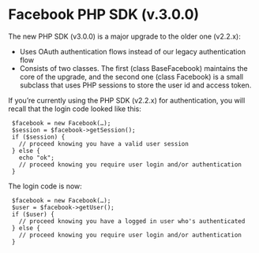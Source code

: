 Facebook PHP SDK (v.3.0.0)
==========================

The new PHP SDK (v3.0.0) is a major upgrade to the older one (v2.2.x):

- Uses OAuth authentication flows instead of our legacy authentication flow
- Consists of two classes. The first (class BaseFacebook) maintains the core of the upgrade, and the second one (class Facebook) is a small subclass that uses PHP sessions to store the user id and access token.

If you’re currently using the PHP SDK (v2.2.x) for authentication, you will recall that the login code looked like this:

     $facebook = new Facebook(…);
     $session = $facebook->getSession();
     if ($session) {
       // proceed knowing you have a valid user session
     } else {
       echo "ok";
       // proceed knowing you require user login and/or authentication
     }

The login code is now:

     $facebook = new Facebook(…);
     $user = $facebook->getUser();
     if ($user) {
       // proceed knowing you have a logged in user who's authenticated
     } else {
       // proceed knowing you require user login and/or authentication
     }

